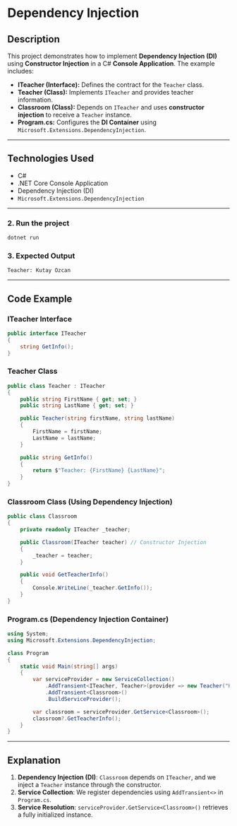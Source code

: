 # Dependency Injection #

## Description
This project demonstrates how to implement **Dependency Injection (DI)** using **Constructor Injection** in a C# **Console Application**. The example includes:

- **ITeacher (Interface):** Defines the contract for the `Teacher` class.
- **Teacher (Class):** Implements `ITeacher` and provides teacher information.
- **Classroom (Class):** Depends on `ITeacher` and uses **constructor injection** to receive a `Teacher` instance.
- **Program.cs:** Configures the **DI Container** using `Microsoft.Extensions.DependencyInjection`.

---

## Technologies Used
- C#
- .NET Core Console Application
- Dependency Injection (DI)
- `Microsoft.Extensions.DependencyInjection`

---


### 2. Run the project
```sh
dotnet run
```

### 3. Expected Output
```
Teacher: Kutay Özcan
```

---

## Code Example
### **ITeacher Interface**
```csharp
public interface ITeacher
{
    string GetInfo();
}
```

### **Teacher Class**
```csharp
public class Teacher : ITeacher
{
    public string FirstName { get; set; }
    public string LastName { get; set; }

    public Teacher(string firstName, string lastName)
    {
        FirstName = firstName;
        LastName = lastName;
    }

    public string GetInfo()
    {
        return $"Teacher: {FirstName} {LastName}";
    }
}
```

### **Classroom Class (Using Dependency Injection)**
```csharp
public class Classroom
{
    private readonly ITeacher _teacher;

    public Classroom(ITeacher teacher) // Constructor Injection
    {
        _teacher = teacher;
    }

    public void GetTeacherInfo()
    {
        Console.WriteLine(_teacher.GetInfo());
    }
}
```

### **Program.cs (Dependency Injection Container)**
```csharp
using System;
using Microsoft.Extensions.DependencyInjection;

class Program
{
    static void Main(string[] args)
    {
        var serviceProvider = new ServiceCollection()
            .AddTransient<ITeacher, Teacher>(provider => new Teacher("Kutay", "Özcan"))
            .AddTransient<Classroom>()
            .BuildServiceProvider();

        var classroom = serviceProvider.GetService<Classroom>();
        classroom?.GetTeacherInfo();
    }
}
```

---

## Explanation
1. **Dependency Injection (DI)**: `Classroom` depends on `ITeacher`, and we inject a `Teacher` instance through the constructor.
2. **Service Collection**: We register dependencies using `AddTransient<>` in `Program.cs`.
3. **Service Resolution**: `serviceProvider.GetService<Classroom>()` retrieves a fully initialized instance.
